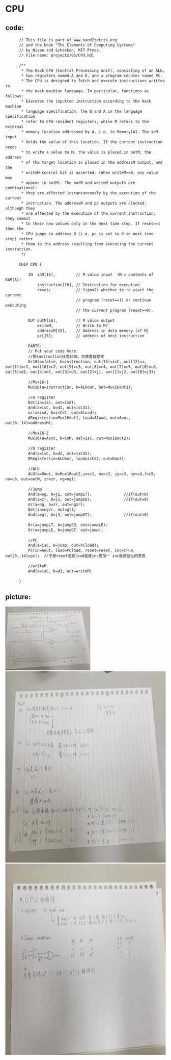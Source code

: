 # CPU

## code:
          // This file is part of www.nand2tetris.org
          // and the book "The Elements of Computing Systems"
          // by Nisan and Schocken, MIT Press.
          // File name: projects/05/CPU.hdl

          /**
           * The Hack CPU (Central Processing unit), consisting of an ALU,
           * two registers named A and D, and a program counter named PC.
           * The CPU is designed to fetch and execute instructions written in 
           * the Hack machine language. In particular, functions as follows:
           * Executes the inputted instruction according to the Hack machine 
           * language specification. The D and A in the language specification
           * refer to CPU-resident registers, while M refers to the external
           * memory location addressed by A, i.e. to Memory[A]. The inM input 
           * holds the value of this location. If the current instruction needs 
           * to write a value to M, the value is placed in outM, the address 
           * of the target location is placed in the addressM output, and the 
           * writeM control bit is asserted. (When writeM==0, any value may 
           * appear in outM). The outM and writeM outputs are combinational: 
           * they are affected instantaneously by the execution of the current 
           * instruction. The addressM and pc outputs are clocked: although they 
           * are affected by the execution of the current instruction, they commit 
           * to their new values only in the next time step. If reset==1 then the 
           * CPU jumps to address 0 (i.e. pc is set to 0 in next time step) rather 
           * than to the address resulting from executing the current instruction. 
           */

          CHIP CPU {

              IN  inM[16],         // M value input  (M = contents of RAM[A])
                  instruction[16], // Instruction for execution
                  reset;           // Signals whether to re-start the current
                                   // program (reset==1) or continue executing
                                   // the current program (reset==0).

              OUT outM[16],        // M value output
                  writeM,          // Write to M? 
                  addressM[15],    // Address in data memory (of M)
                  pc[15];          // address of next instruction

              PARTS:
              // Put your code here:
              //把instruction分成16個，方便書寫程式
              Or16(a=false, b=instruction, out[15]=isC, out[12]=a, out[11]=c1, out[10]=c2, out[9]=c3, out[8]=c4, out[7]=c5, out[6]=c6, out[5]=d1, out[4]=d2, out[3]=d3, out[2]=j1, out[1]=j2, out[0]=j3);

              //Mux16-1
              Mux16(a=instruction, b=ALUout, out=Mux16out1);

              //A register
              Not(in=isC, out=isA);
              And(a=isC, b=d1, out=isCd1);
              or(a=isA, b=isCd1, out=Aload);
              ARegister(in=Mux16out1, load=Aload, out=Aout, out[0..14]=addressM);

              //Mux16-2
              Mux16(a=Aout, b=inM, sel=isC, out=Mux16out2);

              //D register
              And(a=isC, b=d2, out=isCd2);
              DRegister(in=ALUout, load=isCd2, out=Dout);

              //ALU
              ALU(a=Dout, b=Mux16out2,zx=c1, nx=c2, zy=c3, ny=c4,f=c5, no=c6, out=outM, zr=zr, ng=ng);

              //Jump
              And(a=ng, b=j1, out=jumpLT);              //if(out<0)
              And(a=zr, b=j2, out=jumpEQ);              //if(out=0)
              Or(a=ng, b=zr, out=ngzr);
              Not(in=ngzr, out=gt);
              And(a=gt, b=j3, out=jumpGT);              //if(out>0)

              Or(a=jumpLT, b=jumpEQ, out=jumpLE);
              Or(a=jumpLE, b=jumpGT, out=jump);

              //PC
              And(a=isC, b=jump, out=PCload);
              PC(in=Aout, load=PCload, reset=reset, inc=true, out[0..14]=pc);  //不是reset或是load就是inc要加一 inc就是位址的意思

              //writeM
              And(a=isC, b=d3, out=writeM)

          }

## picture:
  <img src="./picture5/CPU3.jpg" height=200 weight=600 />
  <img src="./picture5/CPU2.jpg" height=600 weight=200 />
  <img src="./picture5/CPU1.jpg" height=600 weight=200 />
